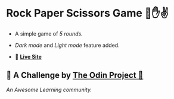 # Rock Paper Scissors Game :punch::hand::v:

- A simple game of *5 rounds.*

- *Dark mode* and *Light mode* feature added. 

- :rocket: **[Live Site](https://smita-14.github.io/rock-paper-scissor-game/)**

## :cherry_blossom: A Challenge by [The Odin Project :purple_heart:](https://www.theodinproject.com/lessons/foundations-revisiting-rock-paper-scissors)

*An Awesome Learning community.*
